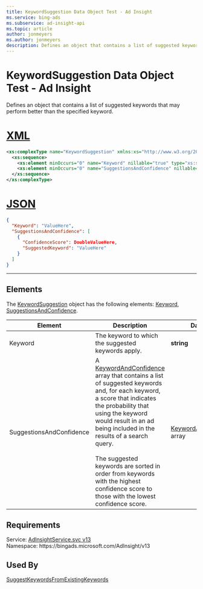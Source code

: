 ```yaml
---
title: KeywordSuggestion Data Object Test - Ad Insight
ms.service: bing-ads
ms.subservice: ad-insight-api
ms.topic: article
author: jonmeyers
ms.author: jonmeyers
description: Defines an object that contains a list of suggested keywords that may perform better than the specified keyword.(test)
---
```

# KeywordSuggestion Data Object Test - Ad Insight
Defines an object that contains a list of suggested keywords that may perform better than the specified keyword.

# [XML](#tab/xml)

```xml
<xs:complexType name="KeywordSuggestion" xmlns:xs="http://www.w3.org/2001/XMLSchema">
  <xs:sequence>
    <xs:element minOccurs="0" name="Keyword" nillable="true" type="xs:string" />
    <xs:element minOccurs="0" name="SuggestionsAndConfidence" nillable="true" type="tns:ArrayOfKeywordAndConfidence" />
  </xs:sequence>
</xs:complexType>
```

# [JSON](#tab/json)

```json
{
  "Keyword": "ValueHere",
  "SuggestionsAndConfidence": [
    {
      "ConfidenceScore": DoubleValueHere,
      "SuggestedKeyword": "ValueHere"
    }
  ]
}
```

-----

## <a name="elements"></a>Elements

The [KeywordSuggestion](keywordsuggestion.md) object has the following elements: [Keyword](#keyword), [SuggestionsAndConfidence](#suggestionsandconfidence).

|Element|Description|Data Type|
|-----------|---------------|-------------|
|<a name="keyword"></a>Keyword|The keyword to which the suggested keywords apply.|**string**|
|<a name="suggestionsandconfidence"></a>SuggestionsAndConfidence|A [KeywordAndConfidence](keywordandconfidence.md) array that contains a list of suggested keywords and, for each keyword, a score that indicates the probability that using the keyword would result in an ad being included in the results of a search query.<br/><br/>The suggested keywords are sorted in order from keywords with the highest confidence score to those with the lowest confidence score.|[KeywordAndConfidence](keywordandconfidence.md) array|

## Requirements
Service: [AdInsightService.svc v13](https://adinsight.api.bingads.microsoft.com/Api/Advertiser/AdInsight/v13/AdInsightService.svc)  
Namespace: https\://bingads.microsoft.com/AdInsight/v13  

## Used By
[SuggestKeywordsFromExistingKeywords](suggestkeywordsfromexistingkeywords.md)  
